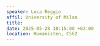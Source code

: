 ```yaml
---
speaker: Luca Reggio
affil: University of Milan
title: 
date: 2025-05-28 10:15:00 +02:00
location: Humanisten, C562
---
```


